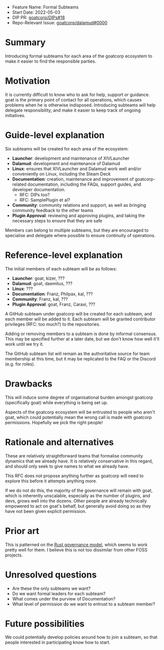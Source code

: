 - Feature Name: Formal Subteams
- Start Date: 2022-05-03
- DIP PR: [goatcorp/DIPs#18](https://github.com/goatcorp/DIPs/pull/18)
- Repo-Relevant Issue: [goatcorp/dalamud#0000](https://github.com/goatcorp/dalamud/issues/0000)

# Summary

[summary]: #summary

Introducing formal subteams for each area of the goatcorp ecosystem to make it easier to find the responsible parties.

# Motivation

[motivation]: #motivation

It is currently difficult to know who to ask for help, support or guidance. goat is the primary point of contact for all operations, which causes problems when he is otherwise indisposed. Introducing subteams will help delegate responsibility, and make it easier to keep track of ongoing initiatives.

# Guide-level explanation

[guide-level-explanation]: #guide-level-explanation

Six subteams will be created for each area of the ecosystem:

- **Launcher**: development and maintenance of XIVLauncher
- **Dalamud**: development and maintenance of Dalamud
- **Linux**: ensures that XIVLauncher and Dalamud work well and/or conveniently on Linux, including the Steam Deck
- **Documentation**: creation, maintenance and improvement of goatcorp-related documentation, including the FAQs, support guides, and developer documentation.
  - RFC: DIPs too?
  - RFC: SamplePlugin et al?
- **Community**: community relations and support, as well as bringing community feedback to the other teams
- **Plugin Approval**: reviewing and approving plugins, and taking the necessary steps to ensure that they are safe

Members can belong to multiple subteams, but they are encouraged to specialise and delegate where possible to ensure continuity of operations.

# Reference-level explanation

[reference-level-explanation]: #reference-level-explanation

The initial members of each subteam will be as follows:

- **Launcher**: goat, kizer, ???
- **Dalamud**: goat, daemitus, ???
- **Linux**: ???
- **Documentation**: Franz, Philpax, kal, ???
- **Community**: Franz, kal, ???
- **Plugin Approval**: goat, Franz, Caraxi, ???

A GitHub subteam under goatcorp will be created for each subteam, and each member will be added to it. Each subteam will be granted contributor privileges (RFC: too much?) to the repositories.

Adding or removing members to a subteam is done by informal consensus. This may be specified further at a later date, but we don't know how well it'll work until we try it.

The GitHub subteam list will remain as the authoritative source for team membership at this time, but it may be replicated to the FAQ or the Discord (e.g. for roles).

# Drawbacks

[drawbacks]: #drawbacks

This will induce some degree of organisational burden amongst goatcorp (specifically goat) while everything is being set up.

Aspects of the goatcorp ecosystem will be entrusted to people who aren't goat, which could potentially mean the wrong call is made with goatcorp permissions. Hopefully we pick the right people!

# Rationale and alternatives

[rationale-and-alternatives]: #rationale-and-alternatives

These are relatively straightforward teams that formalise community dynamics that we already have. It is relatively conservative in this regard, and should only seek to give names to what we already have.

This RFC does not propose anything further as goatcorp will need to explore this before it attempts anything more.

If we do not do this, the majority of the governance will remain with goat, which is inherently unscalable, especially as the number of plugins, and devs, grows well into the dozens. Other people are already technically empowered to act on goat's behalf, but generally avoid doing so as they have not been given explicit permission.

# Prior art

[prior-art]: #prior-art

This is patterned on the [Rust governance model](https://forge.rust-lang.org/governance/index.html), which seems to work pretty well for them. I believe this is not too dissimilar from other FOSS projects.

# Unresolved questions

[unresolved-questions]: #unresolved-questions

- Are these the only subteams we want?
- Do we want formal leaders for each subteam?
- What comes under the purview of Documentation?
- What level of permission do we want to entrust to a subteam member?

# Future possibilities

[future-possibilities]: #future-possibilities

We could potentially develop policies around how to join a subteam, so that people interested in participating know how to start.